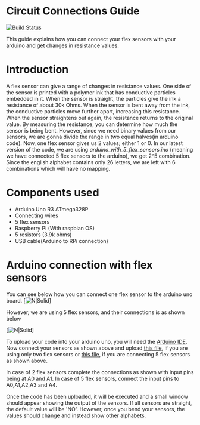 # Circuit Connections Guide

[![Build Status](https://travis-ci.org/joemccann/dillinger.svg?branch=master)](https://travis-ci.org/joemccann/dillinger)

This guide explains how you can connect your flex sensors with your arduino and get changes in resistance values.

# Introduction
A flex sensor can give a range of changes in resistance values. One side of the sensor is printed with a polymer ink that has conductive particles embedded in it. When the sensor is straight, the particles give the ink a resistance of about 30k Ohms. When the sensor is bent away from the ink, the conductive particles move further apart, increasing this resistance.
When the sensor straightens out again, the resistance returns to the original value. By measuring the resistance, you can determine how much the sensor is being bent.
 However, since we need binary values from our sensors, we are gonna divide the range in two equal halves(in arduino code).
Now, one flex sensor gives us 2 values; either 1 or 0. In our latest version of the code, we are using *arduino_with_5_flex_sensors.ino* (meaning we have connected 5 flex sensors to the arduino), we get 2^5 combination. Since the english alphabet contains only 26 letters, we are left with 6 combinations which will have no mapping.

# Components used
- Arduino Uno R3 ATmega328P
- Connecting wires
- 5 flex sensors
- Raspberry Pi (With raspbian OS)
- 5 resistors (3.9k ohms)
- USB cable(Arduino to RPi connection)
# Arduino connection with flex sensors
You can see below how you can connect one flex sensor to the arduino uno board.
[![N|Solid](https://cdn.sparkfun.com/assets/learn_tutorials/5/1/1/example_circuit_bb.png)]

However, we are using 5 flex sensors, and their connections is as shown below

[![N|Solid](https://i0.wp.com/www.marcopucci.it/wp-content/uploads/2014/06/flex_sensor_5_dita_bb.jpg)]

To upload your code into your arduino uno, you will need the [Arduino IDE](https://www.arduino.cc/en/main/software).
Now connect your sensors as shown above and upload [this file](https://github.com/Naman1997/VAAK-firebase-arduino-python_serial_comunication-/blob/master/Arduino%20code%20for%20transfering%20data%20to%20RPi/arduino_with_2_flex_sensors.ino), if you are using only two flex sensors or [this flie](https://github.com/Naman1997/VAAK-firebase-arduino-python_serial_comunication-/blob/master/Arduino%20code%20for%20transfering%20data%20to%20RPi/arduino_with_5_flex_sensors.ino), if you are connecting 5 flex sensors as shown above.

In case of 2 flex sensors complete the connections as shown with input pins being at A0 and A1. In case of 5 flex sensors, connect the input pins to A0,A1,A2,A3 and A4.

Once the code has been uploaded, it will be executed and a small window should appear showing the output of the sensors.
If all sensors are straight, the default value will be 'NO'. However, once you bend your sensors, the values should change and instead show other alphabets.
